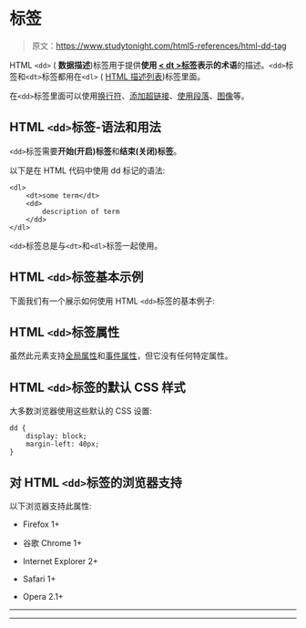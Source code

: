 # 标签

> 原文：<https://www.studytonight.com/html5-references/html-dd-tag>

HTML `<dd>` ( **数据描述**)标签用于提供**使用 [< dt >标签](https://www.studytonight.com/html5-references/html-dt-tag)表示的术语**的描述。`<dd>`标签和`<dt>`标签都用在`<dl>` ( [HTML 描述列表](https://www.studytonight.com/html5-references/html-dl-tag))标签里面。

在`<dd>`标签里面可以使用[换行符](https://www.studytonight.com/html5-references/html-br-tag)、[添加超链接](https://www.studytonight.com/html5-references/html-a-tag)、[使用段落](https://www.studytonight.com/html5-references/html-p-tag)、[图像](https://www.studytonight.com/html5-references/html-img-tag)等。

## HTML `<dd>`标签-语法和用法

`<dd>`标签需要**开始(开启)标签**和**结束(关闭)标签**。

以下是在 HTML 代码中使用 dd 标记的语法:

```
<dl>
    <dt>some term</dt>
    <dd>
        description of term
    </dd>
</dl>
```

`<dd>`标签总是与`<dt>`和`<dl>`标签一起使用。

## HTML `<dd>`标签基本示例

下面我们有一个展示如何使用 HTML `<dd>`标签的基本例子:

## HTML `<dd>`标签属性

虽然此元素支持[全局属性](https://www.studytonight.com/html5-references/html-global-attributes)和[事件属性](https://www.studytonight.com/html5-references/html-event-attributes)，但它没有任何特定属性。

## HTML `<dd>`标签的默认 CSS 样式

大多数浏览器使用这些默认的 CSS 设置:

```
dd {
    display: block;
    margin-left: 40px;
}
```

## 对 HTML `<dd>`标签的浏览器支持

以下浏览器支持此属性:

*   Firefox 1+

*   谷歌 Chrome 1+

*   Internet Explorer 2+

*   Safari 1+

*   Opera 2.1+

* * *

* * *